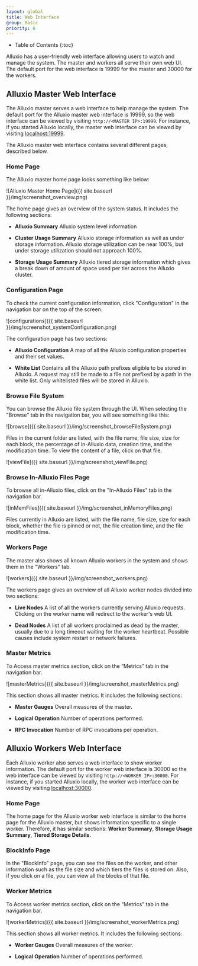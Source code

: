 ```yaml
---
layout: global
title: Web Interface
group: Basic
priority: 6
---
```


* Table of Contents
{:toc}

Alluxio has a user-friendly web interface allowing users to watch and manage the system. The master
and workers all serve their own web UI. The default port for the web interface is 19999 for the
master and 30000 for the workers.

## Alluxio Master Web Interface

The Alluxio master serves a web interface to help manage the system. The default port for the
Alluxio master web interface is 19999, so the web interface can be viewed by visiting
`http://<MASTER IP>:19999`. For instance, if you started Alluxio locally, the master web interface
can be viewed by visiting [localhost:19999](http://localhost:19999).

The Alluxio master web interface contains several different pages, described below.

### Home Page

The Alluxio master home page looks something like below:

![Alluxio Master Home Page]({{ site.baseurl }}/img/screenshot_overview.png)

The home page gives an overview of the system status. It includes the following sections:

* **Alluxio Summary** Alluxio system level information

* **Cluster Usage Summary** Alluxio storage information as well as under storage information. Alluxio storage utilization can be near 100%, but under storage utilization should not approach 100%.

* **Storage Usage Summary** Alluxio tiered storage information which gives a break down of amount of space used per tier across the Alluxio cluster.

### Configuration Page

To check the current configuration information, click "Configuration" in the
navigation bar on the top of the screen.

![configurations]({{ site.baseurl }}/img/screenshot_systemConfiguration.png)

The configuration page has two sections:

* **Alluxio Configuration** A map of all the Alluxio configuration properties and their set values.

* **White List** Contains all the Alluxio path prefixes eligible to be stored in Alluxio. A request may still be made to a file not prefixed by a path in the white list. Only whitelisted files will be stored in Alluxio.

### Browse File System

You can browse the Alluxio file system through the UI. When selecting the "Browse" tab
in the navigation bar, you will see something like this:

![browse]({{ site.baseurl }}/img/screenshot_browseFileSystem.png)

Files in the current folder are listed, with the file name, file size, size for each block, the
percentage of in-Alluxio data, creation time, and the modification time. To view the content of a
file, click on that file.

![viewFile]({{ site.baseurl }}/img/screenshot_viewFile.png)

### Browse In-Alluxio Files Page

To browse all in-Alluxio files, click on the "In-Alluxio Files" tab in the navigation bar.

![inMemFiles]({{ site.baseurl }}/img/screenshot_inMemoryFiles.png)

Files currently in Alluxio are listed, with the file name, file size, size for each block,
whether the file is pinned or not, the file creation time, and the file modification time.

### Workers Page

The master also shows all known Alluxio workers in the system and shows them in the "Workers" tab.

![workers]({{ site.baseurl }}/img/screenshot_workers.png)

The workers page gives an overview of all Alluxio worker nodes divided into two sections:

* **Live Nodes** A list of all the workers currently serving Alluxio requests. Clicking on the worker name will redirect to the worker's web UI.

* **Dead Nodes** A list of all workers proclaimed as dead by the master, usually due to a long timeout waiting for the worker heartbeat. Possible causes include system restart or network failures.

### Master Metrics

To Access master metrics section, click on the “Metrics” tab in the navigation bar.

![masterMetrics]({{ site.baseurl }}/img/screenshot_masterMetrics.png)

This section shows all master metrics. It includes the following sections:

* **Master Gauges** Overall measures of the master.

* **Logical Operation** Number of operations performed.

* **RPC Invocation** Number of RPC invocations per operation.

## Alluxio Workers Web Interface

Each Alluxio worker also serves a web interface to show worker information. The default port for the
worker web interface is 30000 so the web interface can be viewed by visiting
`http://<WORKER IP>:30000`. For instance, if you started Alluxio locally, the worker web interface
can  be viewed by visiting [localhost:30000](http://localhost:30000).

### Home Page

The home page for the Alluxio worker web interface is similar to the home page for the Alluxio
master, but shows information specific to a single worker. Therefore, it has similar sections:
**Worker Summary**, **Storage Usage Summary**, **Tiered Storage Details**.

### BlockInfo Page

In the "BlockInfo" page, you can see the files on the worker, and other information such as the
file size and which tiers the files is stored on. Also, if you click on a file, you can view all
the blocks of that file.

### Worker Metrics 

To Access worker metrics section, click on the “Metrics” tab in the navigation bar.

![workerMetrics]({{ site.baseurl }}/img/screenshot_workerMetrics.png)

This section shows all worker metrics. It includes the following sections:

* **Worker Gauges** Overall measures of the worker.

* **Logical Operation** Number of operations performed.
